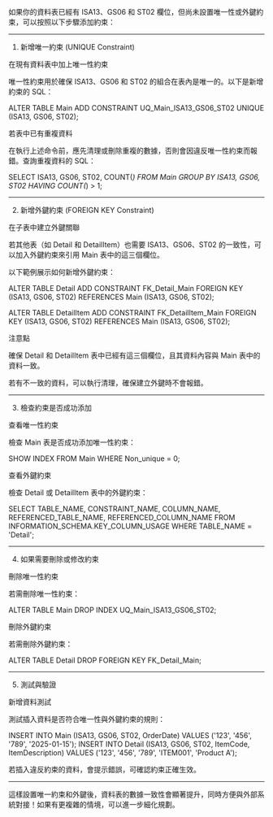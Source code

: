如果你的資料表已經有 ISA13、GS06 和 ST02 欄位，但尚未設置唯一性或外鍵約束，可以按照以下步驟添加約束：


---

1. 新增唯一約束 (UNIQUE Constraint)

在現有資料表中加上唯一性約束

唯一性約束用於確保 ISA13、GS06 和 ST02 的組合在表內是唯一的。以下是新增約束的 SQL：

ALTER TABLE Main
ADD CONSTRAINT UQ_Main_ISA13_GS06_ST02 UNIQUE (ISA13, GS06, ST02);

若表中已有重複資料

在執行上述命令前，應先清理或刪除重複的數據，否則會因違反唯一性約束而報錯。查詢重複資料的 SQL：

SELECT ISA13, GS06, ST02, COUNT(*)
FROM Main
GROUP BY ISA13, GS06, ST02
HAVING COUNT(*) > 1;


---

2. 新增外鍵約束 (FOREIGN KEY Constraint)

在子表中建立外鍵關聯

若其他表（如 Detail 和 DetailItem）也需要 ISA13、GS06、ST02 的一致性，可以加入外鍵約束來引用 Main 表中的這三個欄位。

以下範例展示如何新增外鍵約束：

ALTER TABLE Detail
ADD CONSTRAINT FK_Detail_Main FOREIGN KEY (ISA13, GS06, ST02)
REFERENCES Main (ISA13, GS06, ST02);

ALTER TABLE DetailItem
ADD CONSTRAINT FK_DetailItem_Main FOREIGN KEY (ISA13, GS06, ST02)
REFERENCES Main (ISA13, GS06, ST02);

注意點

確保 Detail 和 DetailItem 表中已經有這三個欄位，且其資料內容與 Main 表中的資料一致。

若有不一致的資料，可以執行清理，確保建立外鍵時不會報錯。



---

3. 檢查約束是否成功添加

查看唯一性約束

檢查 Main 表是否成功添加唯一性約束：

SHOW INDEX FROM Main WHERE Non_unique = 0;

查看外鍵約束

檢查 Detail 或 DetailItem 表中的外鍵約束：

SELECT TABLE_NAME, CONSTRAINT_NAME, COLUMN_NAME, REFERENCED_TABLE_NAME, REFERENCED_COLUMN_NAME
FROM INFORMATION_SCHEMA.KEY_COLUMN_USAGE
WHERE TABLE_NAME = 'Detail';


---

4. 如果需要刪除或修改約束

刪除唯一性約束

若需刪除唯一性約束：

ALTER TABLE Main
DROP INDEX UQ_Main_ISA13_GS06_ST02;

刪除外鍵約束

若需刪除外鍵約束：

ALTER TABLE Detail
DROP FOREIGN KEY FK_Detail_Main;


---

5. 測試與驗證

新增資料測試

測試插入資料是否符合唯一性與外鍵約束的規則：

INSERT INTO Main (ISA13, GS06, ST02, OrderDate) VALUES ('123', '456', '789', '2025-01-15');
INSERT INTO Detail (ISA13, GS06, ST02, ItemCode, ItemDescription) VALUES ('123', '456', '789', 'ITEM001', 'Product A');

若插入違反約束的資料，會提示錯誤，可確認約束正確生效。


---

這樣設置唯一約束和外鍵後，資料表的數據一致性會顯著提升，同時方便與外部系統對接！如果有更複雜的情境，可以進一步細化規劃。

